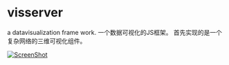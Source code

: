 # visserver
a datavisualization frame work.
一个数据可视化的JS框架。
首先实现的是一个复杂网络的三维可视化组件。

[![ScreenShot](https://github.com/furyphoenix/visserver/blob/master/screenshot.png)](https://youtu.be/diyTeZLkDAU)
